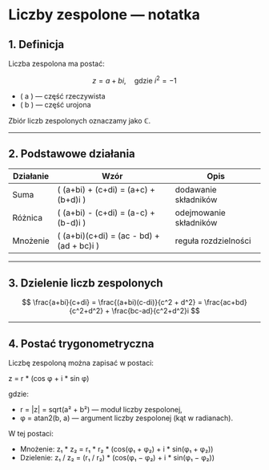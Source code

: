 # Liczby zespolone — notatka

## 1. Definicja

Liczba zespolona ma postać:

$$
z = a + bi, \quad \text{gdzie } i^2 = -1
$$

- \( a \) — część rzeczywista 
- \( b \) — część urojona 

Zbiór liczb zespolonych oznaczamy jako **ℂ**.

---

## 2. Podstawowe działania

| Działanie | Wzór | Opis |
|------------|------|------|
| Suma | \( (a+bi) + (c+di) = (a+c) + (b+d)i \) | dodawanie składników |
| Różnica | \( (a+bi) - (c+di) = (a-c) + (b-d)i \) | odejmowanie składników |
| Mnożenie | \( (a+bi)(c+di) = (ac - bd) + (ad + bc)i \) | reguła rozdzielności |

---

## 3. Dzielenie liczb zespolonych

$$
\frac{a+bi}{c+di} = \frac{(a+bi)(c-di)}{c^2 + d^2}
= \frac{ac+bd}{c^2+d^2} + \frac{bc-ad}{c^2+d^2}i
$$

---

## 4. Postać trygonometryczna

Liczbę zespoloną można zapisać w postaci:

z = r * (cos φ + i * sin φ)

gdzie:
- r = |z| = sqrt(a² + b²) — moduł liczby zespolonej,
- φ = atan2(b, a) — argument liczby zespolonej (kąt w radianach).

W tej postaci:
- Mnożenie: z₁ * z₂ = r₁ * r₂ * (cos(φ₁ + φ₂) + i * sin(φ₁ + φ₂))
- Dzielenie: z₁ / z₂ = (r₁ / r₂) * (cos(φ₁ − φ₂) + i * sin(φ₁ − φ₂))